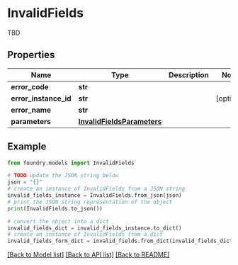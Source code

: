 # InvalidFields

TBD

## Properties

Name | Type | Description | Notes
------------ | ------------- | ------------- | -------------
**error_code** | **str** |  |
**error_instance_id** | **str** |  | \[optional\]
**error_name** | **str** |  |
**parameters** | [**InvalidFieldsParameters**](InvalidFieldsParameters.md) |  |

## Example

```python
from foundry.models import InvalidFields

# TODO update the JSON string below
json = "{}"
# create an instance of InvalidFields from a JSON string
invalid_fields_instance = InvalidFields.from_json(json)
# print the JSON string representation of the object
print(InvalidFields.to_json())

# convert the object into a dict
invalid_fields_dict = invalid_fields_instance.to_dict()
# create an instance of InvalidFields from a dict
invalid_fields_form_dict = invalid_fields.from_dict(invalid_fields_dict)
```

[\[Back to Model list\]](../README.md#documentation-for-models) [\[Back to API list\]](../README.md#documentation-for-api-endpoints) [\[Back to README\]](../README.md)
